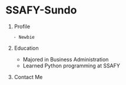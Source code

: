 # SSAFY-Sundo
1. Profile
```- Algorithm learner
   - Newbie
```
2. Education
   - Majored in Business Administration
   - Learned Python programming at SSAFY

3. Contact Me
   
